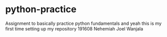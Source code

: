 # python-practice
Assignment to basically practice python fundamentals and yeah this is my first time setting up my repository
191608
Nehemiah Joel Wanjala
